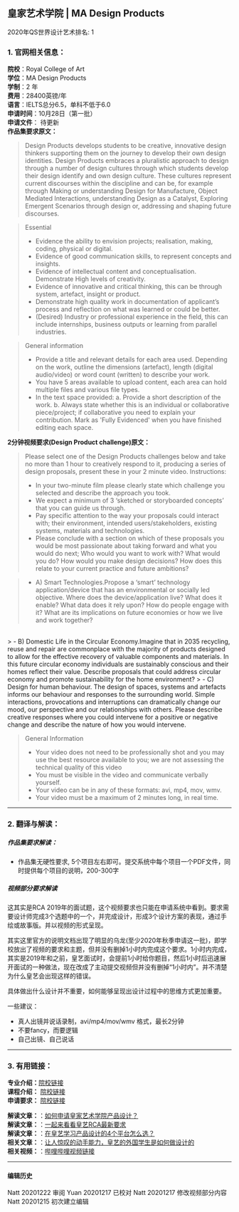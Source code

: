 ## 皇家艺术学院 | MA Design Products

2020年QS世界设计艺术排名: 1  

### 1. 官网相关信息：

**院校**：Royal College of Art  
**学位**：MA Design Products  
**学制**：2 年  
**费用**：28400英镑/年  
**语言**：IELTS总分6.5，单科不低于6.0  
**申请时间**：10月28日（第一批）  
**申请文件**： 待更新  
**作品集要求原文：**   

>Design Products develops students to be creative, innovative design thinkers supporting them on the journey to develop their own design identities. Design Products embraces a pluralistic approach to design through a number of design cultures through which students develop their design identify and own design culture. These cultures represent current discourses within the discipline and can be, for example through Making or understanding Design for Manufacture, Object Mediated Interactions, understanding Design as a Catalyst, Exploring Emergent Scenarios through design or, addressing and shaping future discourses.  


>Essential  
> - Evidence the ability to envision projects; realisation, making, coding, physical or digital.   
> - Evidence of good communication skills, to represent concepts and insights.
> - Evidence of intellectual content and conceptualisation. Demonstrate High levels of creativity.
> - Evidence of innovative and critical thinking, this can be through system, artefact, insight or product.
> - Demonstrate high quality work in documentation of applicant’s process and reflection on what was learned or could be better.
> - (Desired) Industry or professional experience in the field, this can include internships, business outputs or learning from parallel industries.

> General information
> - Provide a title and relevant details for each area used. Depending on the work, outline the dimensions (artefact), length (digital audio/video) or word count (written) to describe your work.
> - You have 5 areas available to upload content, each area can hold multiple files and various file types.
> - In the text space provided:
a. Provide a short description of the work.
b. Always state whether this is an individual or collaborative piece/project; if collaborative you need to explain your contribution.
Mark as 'Fully Evidenced' when you have finished editing each space.




**2分钟视频要求(Design Product challenge)原文：**   



>Please select one of the Design Products challenges below and take no more than 1 hour to creatively respond to it, producing a series of design proposals, present these in your 2 minute video.
Instructions:
> - In your two-minute film please clearly state which challenge you selected and describe the approach you took.
> - We expect a minimum of 3 ‘sketched or storyboarded concepts’ that you can guide us through.
> - Pay specific attention to the way your proposals could interact with; their environment, intended users/stakeholders, existing systems, materials and technologies.
> - Please conclude with a section on which of these proposals you would be most passionate about taking forward and what you would do next; Who would you want to work with? What would you do? How would you make design decisions? How does this relate to your current practice and future ambitions?

> - A) Smart Technologies.Propose a ‘smart’ technology application/device that has an environmental or socially led objective. Where does the device/application live? What does it enable? What data does it rely upon? How do people engage with it? What are its implications on future economies or how we live and work together?
</BR>
> - B) Domestic Life in the Circular Economy.Imagine that in 2035 recycling, reuse and repair are commonplace with the majority of products designed to allow for the effective recovery of valuable components and materials. In this future circular economy individuals are sustainably conscious and their homes reflect their value. Describe proposals that could address circular economy and promote sustainability for the home environment?
> - C)  Design for human behaviour. The design of spaces, systems and artefacts informs our behaviour and responses to the surrounding world. Simple interactions, provocations and interruptions can dramatically change our mood, our perspective and our relationships with others. Please describe creative responses where you could intervene for a positive or negative change and describe the nature of how you would intervene.  

> General Information  
> - Your video does not need to be professionally shot and you may use the best resource available to you; we are not assessing the technical quality of this video
> - You must be visible in the video and communicate verbally yourself.
> - Your video can be in any of these formats: avi, mp4, mov, wmv.
> - Your video must be a maximum of 2 minutes long, in real time.  



---


### 2. 翻译与解读：

##### 作品集要求解读：
- 作品集无硬性要求, 5个项目左右即可。提交系统中每个项目一个PDF文件，同时提供每个项目的说明，200-300字



##### 视频部分要求解读

这其实是RCA 2019年的面试题，这个视频要求也只能在申请系统中看到。要求需要设计师完成3个选题中的一个，并完成设计，形成3个设计方案的表现，通过手绘或故事版。并以视频的形式呈现。

其实这里官方的说明文档出现了明显的乌龙(至少2020年秋季申请这一批)，即学校放出了视频的要求和主题，但并没有删掉1小时内完成这个要求。1小时内完成，其实是2019年和之前，皇艺面试时，会提前1小时给你题目，然后1小时后迅速展开面试的一种做法，现在改成了主动提交视频但并没有删掉“1小时内”。并不清楚为什么皇艺会出现这样的错误。

具体做出什么设计并不重要，如何能够呈现出设计过程中的思维方式更加重要。


一些建议：

  - 真人出镜并说话录制，avi/mp4/mov/wmv 格式，最长2分钟
  - 不要fancy，而要逻辑
  - 自己出镜、自己说话





---


### 3. 有用链接：

**专业介绍：**[院校链接](https://www.rca.ac.uk/schools/school-of-design/design-products/)  
**课程介绍：** [院校链接](https://www.rca.ac.uk/schools/school-of-design/design-products/)  
**申请要求：** [院校链接](https://www.rca.ac.uk/schools/school-of-design/design-products/ma-entrance/)

**解读文章：**：[如何申请皇家艺术学院产品设计？](http://www.makebi.net/28018.html)  
**解读文章：**：[一起来看看皇艺RCA最新要求](http://www.makebi.net/38630.html)  
**解读文章：**：[在皇艺学习产品设计的4个平台怎么选？](http://www.makebi.net/38830.html)  
**相关文章：**：[让人惊叹的动手能力，皇艺的外国学生是如何做设计的](http://www.makebi.net/38406.html)  
**相关视频：**：[哔哩哔哩视频链接](https://www.bilibili.com/video/av22598242)  



---


#### 编辑历史  

Natt 20201222 审阅
Yuan 20201217 已校对
Natt 20201217 修改视频部分内容
Natt 20201215 初次建立编辑  
